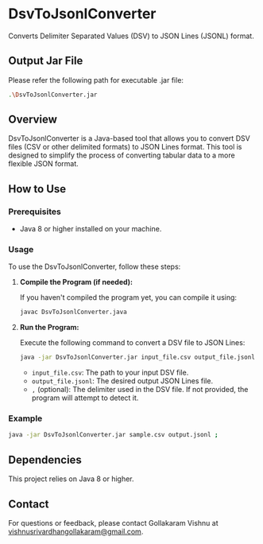 
# DsvToJsonlConverter

Converts Delimiter Separated Values (DSV) to JSON Lines (JSONL) format.

## Output Jar File 

   Please refer the following path for executable .jar file:

   ```bash
   .\DsvToJsonlConverter.jar
   ```

## Overview

DsvToJsonlConverter is a Java-based tool that allows you to convert DSV files (CSV or other delimited formats) to JSON Lines format. This tool is designed to simplify the process of converting tabular data to a more flexible JSON format.

## How to Use

### Prerequisites

- Java 8 or higher installed on your machine.

### Usage

To use the DsvToJsonlConverter, follow these steps:

1. **Compile the Program (if needed):**

   If you haven't compiled the program yet, you can compile it using:

   ```bash
   javac DsvToJsonlConverter.java
   ```

2. **Run the Program:**

   Execute the following command to convert a DSV file to JSON Lines:

   ```bash
   java -jar DsvToJsonlConverter.jar input_file.csv output_file.jsonl ,
   ```

    - `input_file.csv`: The path to your input DSV file.
    - `output_file.jsonl`: The desired output JSON Lines file.
    - `,` (optional): The delimiter used in the DSV file. If not provided, the program will attempt to detect it.

### Example

```bash
java -jar DsvToJsonlConverter.jar sample.csv output.jsonl ;
```

## Dependencies

This project relies on Java 8 or higher.

## Contact

For questions or feedback, please contact Gollakaram Vishnu at vishnusrivardhangollakaram@gmail.com.